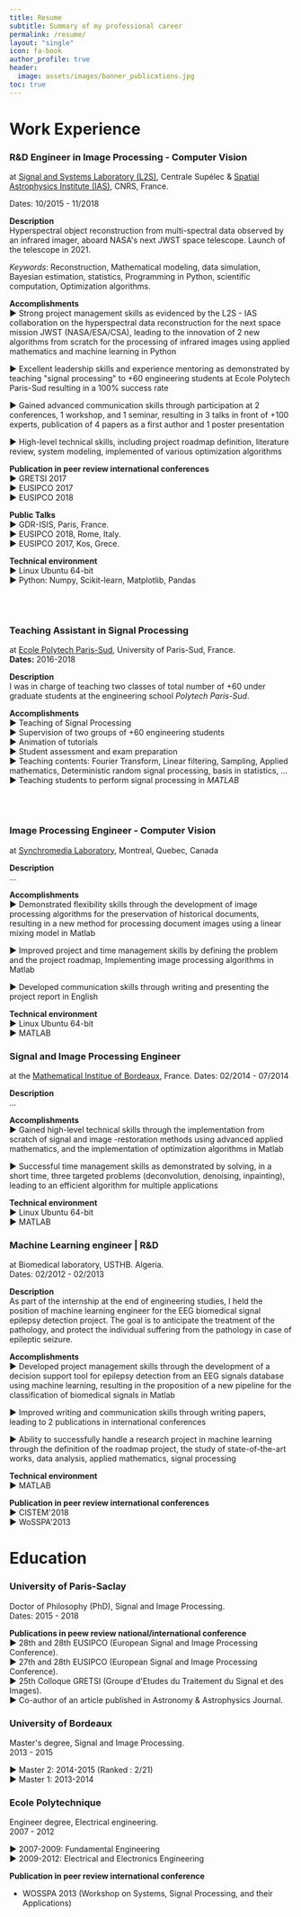 ```yaml
---
title: Resume
subtitle: Summary of my professional career
permalink: /resume/
layout: "single"
icon: fa-book
author_profile: true
header:
  image: assets/images/banner_publications.jpg
toc: true
---
```






# Work Experience
<!--
#####################################################################
 -->

### R&D Engineer in Image Processing - Computer Vision
  at [Signal and Systems Laboratory (L2S)](http://www.l2s.centralesupelec.fr/), Centrale Supélec &  [Spatial Astrophysics Institute (IAS)](http://www.ias.u-psud.fr/), CNRS, France.

Dates: 10/2015 - 11/2018

**Description**  
Hyperspectral object reconstruction from multi-spectral data observed by an infrared imager, aboard NASA's next JWST space telescope. Launch of the telescope in 2021.  

*Keywords*:  Reconstruction,  Mathematical modeling, data simulation, Bayesian estimation, statistics, Programming in Python, scientific computation, Optimization algorithms.  

**Accomplishments**  
  ► Strong project management skills as evidenced by the L2S - IAS collaboration on the hyperspectral data reconstruction for the next space mission JWST (NASA/ESA/CSA), leading to the innovation of 2 new algorithms from scratch for the processing of infrared images using applied mathematics and machine learning in Python  

  ► Excellent leadership skills and experience mentoring as demonstrated by teaching "signal processing" to +60 engineering students at Ecole Polytech Paris-Sud resulting in a 100% success rate  

  ► Gained advanced communication skills through participation at 2 conferences, 1 workshop, and 1 seminar, resulting in 3 talks in front of +100 experts, publication of 4 papers as a first author and 1 poster presentation  

  ► High-level technical skills, including project roadmap definition, literature review, system modeling, implemented of various optimization algorithms  

**Publication in peer review international conferences**  
  ► GRETSI 2017  
  ► EUSIPCO 2017  
  ► EUSIPCO 2018  

**Public Talks**  
  ► GDR-ISIS, Paris, France.  
  ► EUSIPCO 2018, Rome, Italy.    
  ► EUSIPCO 2017, Kos, Grece.    

**Technical environment**    
  ► Linux Ubuntu 64-bit  
  ► Python:  Numpy, Scikit-learn, Matplotlib, Pandas  

<br/><br/>

### Teaching Assistant in Signal Processing
at [Ecole Polytech Paris-Sud](http://www.polytech.u-psud.fr/fr/formations/electronique-et-systemes-robotises.html), University of Paris-Sud, France.  
**Dates:** 2016-2018  

**Description**  
I was in charge of teaching two classes of total number of +60 under graduate students at the engineering school *Polytech Paris-Sud*.


**Accomplishments**  
  ► Teaching of Signal Processing  
  ► Supervision of two groups of +60 engineering students  
  ► Animation of tutorials  
  ► Student assessment and exam preparation  
  ► Teaching contents: Fourier Transform, Linear filtering, Sampling, Applied mathematics, Deterministic random signal processing, basis in statistics, ...  
  ► Teaching students to perform signal processing in *MATLAB*  

<br/><br/>

### Image Processing Engineer - Computer Vision
at [Synchromedia Laboratory](http://www.synchromedia.ca/), Montreal, Quebec, Canada

**Description**  
  ...

**Accomplishments**    
  ► Demonstrated flexibility skills through the development of image processing algorithms for the preservation of historical documents, resulting in a new method for processing document images using a linear mixing model in Matlab  

  ► Improved project and time management skills by defining the problem and the project roadmap, Implementing image processing algorithms in Matlab  

  ► Developed communication skills through writing and presenting the project report in English  

**Technical environment**  
  ► Linux Ubuntu 64-bit  
  ► MATLAB  


### Signal and Image Processing Engineer
at the [Mathematical Institue of Bordeaux](https://www.math.u-bordeaux.fr/imb/spip.php), France.
Dates: 02/2014 - 07/2014

**Description**  
  ...

**Accomplishments**  
  ► Gained high-level technical skills through the implementation from scratch of signal and image -restoration methods using advanced applied mathematics, and the implementation of optimization algorithms in Matlab  

  ► Successful time management skills as demonstrated by solving, in a short time, three targeted problems (deconvolution, denoising, inpainting), leading to an efficient algorithm for multiple applications  

**Technical environment**  
  ► Linux Ubuntu 64-bit  
  ► MATLAB  



###  Machine Learning engineer | R&D
at Biomedical laboratory, USTHB. Algeria.  
Dates: 02/2012 - 02/2013  

**Description**  
As part of the internship at the end of engineering studies, I held the position of machine learning engineer for the EEG biomedical signal epilepsy detection project. The goal is to anticipate the treatment of the pathology, and protect the individual suffering from the pathology in case of epileptic seizure.

**Accomplishments**    
  ► Developed project management skills through the development of a decision support tool for  epilepsy detection from an EEG signals database using machine learning, resulting in the proposition of a new pipeline for the classification of biomedical signals in Matlab

  ► Improved writing and communication skills through writing papers, leading to 2 publications in international conferences

  ► Ability to successfully handle a research project in machine learning through the definition of the roadmap project, the study of state-of-the-art works, data analysis, applied mathematics, signal processing

**Technical environment**  
  ► MATLAB  

**Publication in peer review international conferences**  
  ► CISTEM'2018  
  ► WoSSPA'2013  




<!-- #####################################################################
##########################################################################################################################################
 -->


# Education

### University of Paris-Saclay
Doctor of Philosophy (PhD), Signal and Image Processing.  
Dates: 2015 - 2018


**Publications in peew review national/international conference**  
  ► 28th and 28th EUSIPCO (European Signal and Image Processing Conference).  
  ► 27th and 28th EUSIPCO (European Signal and Image Processing Conference).  
  ► 25th Colloque GRETSI (Groupe d'Etudes du Traitement du Signal et des Images).  
  ► Co-author of an article published in Astronomy & Astrophysics Journal.  

  <!--
  #####################################################################
   -->


### University of Bordeaux
Master's degree, Signal and Image Processing.  
2013 - 2015  


► Master 2: 2014-2015 (Ranked : 2/21)  
► Master 1: 2013-2014



<!--
#####################################################################
 -->


### Ecole Polytechnique  
Engineer degree, Electrical engineering.  
2007 - 2012

► 2007-2009: Fundamental Engineering  
► 2009-2012: Electrical and Electronics Engineering  

**Publication in peer review international conference**
  * WOSSPA 2013 (Workshop on Systems, Signal Processing, and their Applications)
